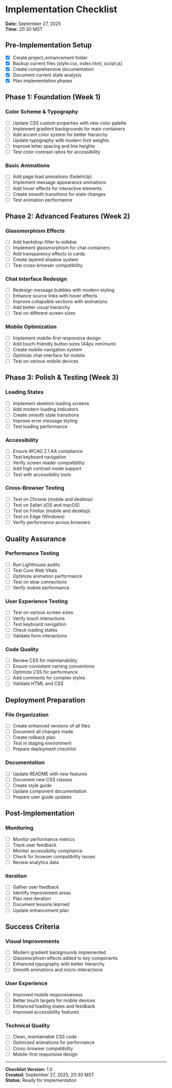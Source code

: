# Implementation Checklist
**Date:** September 27, 2025  
**Time:** 20:30 MST

## Pre-Implementation Setup
- [x] Create project_enhancement folder
- [x] Backup current files (style.css, index.html, script.js)
- [x] Create comprehensive documentation
- [x] Document current state analysis
- [x] Plan implementation phases

## Phase 1: Foundation (Week 1)
### Color Scheme & Typography
- [ ] Update CSS custom properties with new color palette
- [ ] Implement gradient backgrounds for main containers
- [ ] Add accent color system for better hierarchy
- [ ] Update typography with modern font weights
- [ ] Improve letter spacing and line heights
- [ ] Test color contrast ratios for accessibility

### Basic Animations
- [ ] Add page load animations (fadeInUp)
- [ ] Implement message appearance animations
- [ ] Add hover effects for interactive elements
- [ ] Create smooth transitions for state changes
- [ ] Test animation performance

## Phase 2: Advanced Features (Week 2)
### Glassmorphism Effects
- [ ] Add backdrop-filter to sidebar
- [ ] Implement glassmorphism for chat containers
- [ ] Add transparency effects to cards
- [ ] Create layered shadow system
- [ ] Test cross-browser compatibility

### Chat Interface Redesign
- [ ] Redesign message bubbles with modern styling
- [ ] Enhance source links with hover effects
- [ ] Improve collapsible sections with animations
- [ ] Add better visual hierarchy
- [ ] Test on different screen sizes

### Mobile Optimization
- [ ] Implement mobile-first responsive design
- [ ] Add touch-friendly button sizes (44px minimum)
- [ ] Create mobile navigation system
- [ ] Optimize chat interface for mobile
- [ ] Test on various mobile devices

## Phase 3: Polish & Testing (Week 3)
### Loading States
- [ ] Implement skeleton loading screens
- [ ] Add modern loading indicators
- [ ] Create smooth state transitions
- [ ] Improve error message styling
- [ ] Test loading performance

### Accessibility
- [ ] Ensure WCAG 2.1 AA compliance
- [ ] Test keyboard navigation
- [ ] Verify screen reader compatibility
- [ ] Add high contrast mode support
- [ ] Test with accessibility tools

### Cross-Browser Testing
- [ ] Test on Chrome (mobile and desktop)
- [ ] Test on Safari (iOS and macOS)
- [ ] Test on Firefox (mobile and desktop)
- [ ] Test on Edge (Windows)
- [ ] Verify performance across browsers

## Quality Assurance
### Performance Testing
- [ ] Run Lighthouse audits
- [ ] Test Core Web Vitals
- [ ] Optimize animation performance
- [ ] Test on slow connections
- [ ] Verify mobile performance

### User Experience Testing
- [ ] Test on various screen sizes
- [ ] Verify touch interactions
- [ ] Test keyboard navigation
- [ ] Check loading states
- [ ] Validate form interactions

### Code Quality
- [ ] Review CSS for maintainability
- [ ] Ensure consistent naming conventions
- [ ] Optimize CSS for performance
- [ ] Add comments for complex styles
- [ ] Validate HTML and CSS

## Deployment Preparation
### File Organization
- [ ] Create enhanced versions of all files
- [ ] Document all changes made
- [ ] Create rollback plan
- [ ] Test in staging environment
- [ ] Prepare deployment checklist

### Documentation
- [ ] Update README with new features
- [ ] Document new CSS classes
- [ ] Create style guide
- [ ] Update component documentation
- [ ] Prepare user guide updates

## Post-Implementation
### Monitoring
- [ ] Monitor performance metrics
- [ ] Track user feedback
- [ ] Monitor accessibility compliance
- [ ] Check for browser compatibility issues
- [ ] Review analytics data

### Iteration
- [ ] Gather user feedback
- [ ] Identify improvement areas
- [ ] Plan next iteration
- [ ] Document lessons learned
- [ ] Update enhancement plan

## Success Criteria
### Visual Improvements
- [ ] Modern gradient backgrounds implemented
- [ ] Glassmorphism effects added to key components
- [ ] Enhanced typography with better hierarchy
- [ ] Smooth animations and micro-interactions

### User Experience
- [ ] Improved mobile responsiveness
- [ ] Better touch targets for mobile devices
- [ ] Enhanced loading states and feedback
- [ ] Improved accessibility features

### Technical Quality
- [ ] Clean, maintainable CSS code
- [ ] Optimized animations for performance
- [ ] Cross-browser compatibility
- [ ] Mobile-first responsive design

---

**Checklist Version:** 1.0  
**Created:** September 27, 2025, 20:30 MST  
**Status:** Ready for Implementation

